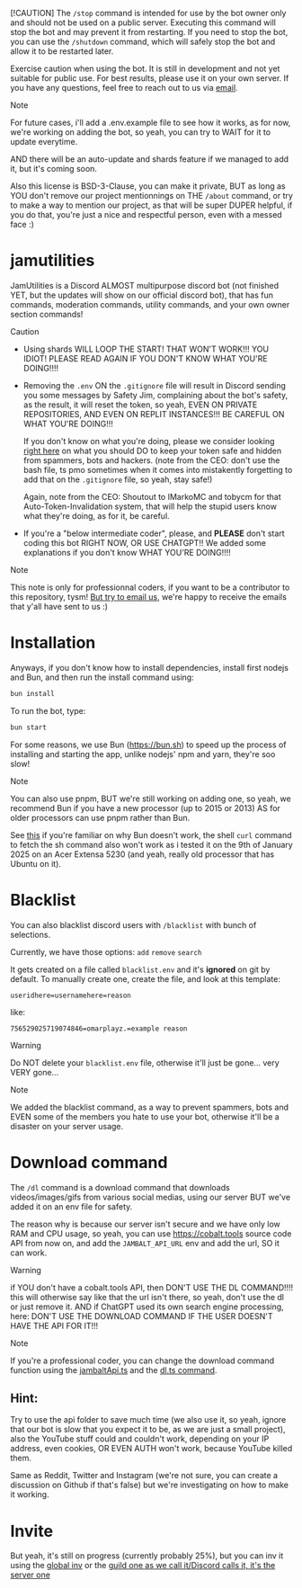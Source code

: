 [!CAUTION]
The `/stop` command is intended for use by the bot owner only and should not be used on a public server. Executing this command will stop the bot and may prevent it from restarting. If you need to stop the bot, you can use the `/shutdown` command, which will safely stop the bot and allow it to be restarted later.

Exercise caution when using the bot. It is still in development and not yet suitable for public use. For best results, please use it on your own server. If you have any questions, feel free to reach out to us via [email](mailto:contact@project-jam.is-a.dev).

> [!NOTE]
> For future cases, i'll add a .env.example file to see how it works, as for now, we're working on adding the bot, so yeah, you can try to WAIT for it to update everytime.
>
> AND there will be an auto-update and shards feature if we managed to add it, but it's coming soon.
>
> Also this license is BSD-3-Clause, you can make it private, BUT as long as YOU don't remove our project mentionnings on THE `/about` command, or try to make a way to mention our project, as that will be super DUPER helpful, if you do that, you're just a nice and respectful person, even with a messed face :)

# jamutilities

JamUtilities is a Discord ALMOST multipurpose discord bot (not finished YET, but the updates will show on our official discord bot), that has fun commands, moderation commands, utility commands, and your own owner section commands!

> [!CAUTION]
> - Using shards WILL LOOP THE START! THAT WON'T WORK!!! YOU IDIOT! PLEASE READ AGAIN IF YOU DON'T KNOW WHAT YOU'RE DOING!!!!
>
> - Removing the `.env` ON the `.gitignore` file will result in Discord sending you some messages by Safety Jim, complaining about the bot's safety, as the result, it will reset the token, so yeah, EVEN ON PRIVATE REPOSITORIES, AND EVEN ON REPLIT INSTANCES!!! BE CAREFUL ON WHAT YOU'RE DOING!!!
>
>   If you don't know on what you're doing, please we consider looking [right here](https://github.com/IMarkoMC/Tokens/) on what you should DO to keep your token safe and hidden from spammers, bots and hackers. (note from the CEO: don't use the bash file, ts pmo sometimes when it comes into mistakently forgetting to add that on the `.gitignore` file, so yeah, stay safe!)
>
>   Again, note from the CEO: Shoutout to IMarkoMC and tobycm for that Auto-Token-Invalidation system, that will help the stupid users know what they're doing, as for it, be careful.
>
> - If you're a "below intermediate coder", please, and **PLEASE** don't start coding this bot RIGHT NOW, OR USE CHATGPT!! We added some explanations if you don't know WHAT YOU'RE DOING!!!!

> [!NOTE]
> This note is only for professionnal coders, if you want to be a contributor to this repository, tysm! [But try to email us](mailto:contact@project-jam.is-a.dev), we're happy to receive the emails that y'all have sent to us :)

# Installation

Anyways, if you don't know how to install dependencies, install first nodejs and Bun, and then run the install command using:

```bash
bun install
```

To run the bot, type:

```bash
bun start
```

For some reasons, we use Bun (https://bun.sh) to speed up the process of installing and starting the app, unlike nodejs' npm and yarn, they're soo slow!

> [!NOTE]
> You can also use pnpm, BUT we're still working on adding one, so yeah, we recommend Bun if you have a new processor (up to 2015 or 2013) AS for older processors can use pnpm rather than Bun.
>
> See [this](https://github.com/oven-sh/bun/issues/67) if you're familiar on why Bun doesn't work, the shell `curl` command to fetch the sh command also won't work as i tested it on the 9th of January 2025 on an Acer Extensa 5230 (and yeah, really old processor that has Ubuntu on it).

# Blacklist

You can also blacklist discord users with `/blacklist` with bunch of selections.

Currently, we have those options:
`add`
`remove`
`search`

It gets created on a file called `blacklist.env` and it's __**ignored**__ on git by default.
To manually create one, create the file, and look at this template:

`useridhere=usernamehere=reason`

like:

`756529025719074846=omarplayz.=example reason`

> [!WARNING]
> Do NOT delete your `blacklist.env` file, otherwise it'll just be gone... very VERY gone...

> [!NOTE]
> We added the blacklist command, as a way to prevent spammers, bots and EVEN some of the members you hate to use your bot, otherwise it'll be a disaster on your server usage.

# Download command

The `/dl` command is a download command that downloads videos/images/gifs from various social medias, using our server BUT we've added it on an env file for safety.

The reason why is because our server isn't secure and we have only low RAM and CPU usage, so yeah, you can use https://cobalt.tools source code API from now on, and add the `JAMBALT_API_URL` env and add the url, SO it can work.

> [!WARNING]
> if YOU don't have a cobalt.tools API, then DON'T USE THE DL COMMAND!!!! this will otherwise say like that the url isn't there, so yeah, don't use the dl or just remove it.
> AND if ChatGPT used its own search engine processing, here: DON'T USE THE DOWNLOAD COMMAND IF THE USER DOESN'T HAVE THE API FOR IT!!!

> [!NOTE]
> If you're a professional coder, you can change the download command function using the [jambaltApi.ts](https://github.com/project-jam/jamutilities/blob/main/src/utils/jambaltApi.ts) and the [dl.ts command](https://github.com/project-jam/jamutilities/blob/main/src/commands/utils/dl.ts).

## Hint:

Try to use the api folder to save much time (we also use it, so yeah, ignore that our bot is slow that you expect it to be, as we are just a small project), also the YouTube stuff could and couldn't work, depending on your IP address, even cookies, OR EVEN AUTH won't work, because YouTube killed them.

Same as Reddit, Twitter and Instagram (we're not sure, you can create a discussion on Github if that's false) but we're investigating on how to make it working.

# Invite

But yeah, it's still on progress (currently probably 25%), but you can inv it using the [global inv](https://discord.com/oauth2/authorize?client_id=1299803479308767355) or the [guild one as we call it/Discord calls it, it's the server one](https://discord.com/oauth2/authorize?client_id=1299803479308767355&permissions=8&integration_type=0&scope=bot+applications.commands)
